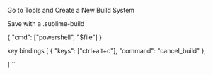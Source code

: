 Go to Tools and Create a New Build System

Save with a .sublime-build



{
	"cmd": ["powershell", "$file"]
}


key bindings
[
	{ "keys": ["ctrl+alt+c"],  "command": "cancel_build" },
	
]
``